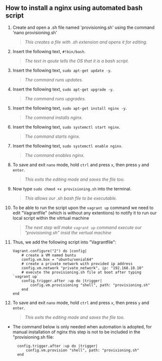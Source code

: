 ## How to install a nginx using automated bash script

1. Create and open a .sh file named 'provisioning.sh' using the command 'nano provisioning.sh'
    > *This creates a file with .sh extension and opens it for editing.*

2. Insert the following text, `#!bin/bash`.
    > *The text in qoute tells the OS that it is a bash script.*

3. Insert the following text, `sudo apt-get update -y`.
    > *The command runs updates.*

4. Insert the following text, `sudo apt-get upgrade -y`.
    >*The command runs upgrades.*

5. Insert the following text, `sudo apt-get install nginx -y`.
    > *The command installs nginx.*

6. Insert the following text, `sudo systemctl start nginx`.
    > *The command starts nginx.*

7. Insert the following text, `sudo systemctl enable nginx`.
    > *The command enables nginx.*

8. To save and exit `nano` mode, hold `ctrl` and press `x`, then press `y` and `enter`.
    > *This exits the editing mode and saves the file too.*

9. Now type `sudo chmod +x provisioning.sh` into the terminal.
    > *This allows our .sh bash file to be executable.*

10. To be able to run the script upon the `vagrant up` command we need to edit "Vagrantfile" (which is without any extentions) to notify it to run our local script within the vitrtual machine
    > *The next step will make `vagrant up` command execute our "provisioning.sh" insid the vertual machine*
11. Thus, we add the following script into "Vagrantfile":

        Vagrant.configure("2") do |config|
            # create a VM named buntu 
            config.vm.box = "ubuntu/xenial64"
            # create a private network with provided ip address
            config.vm.network "private_network", ip: "192.168.10.10"
            # execute the provisioning.sh file at boot after typing `vagrant up`
            config.trigger.after :up do |trigger|
                config.vm.provisioning "shell", path: "provisioning.sh"
            end
        end

12. To save and exit `nano` mode, hold `ctrl` and press `x`, then press `y` and `enter`.
    > *This exits the editing mode and saves the file too.*

* The command below is only needed when automation is adopted, for manual installation of nginx this step is not to be included in the "provisioning.sh file:

        config.trigger.after :up do |trigger|
            config.vm.provision "shell", path: "provisioning.sh"
        end